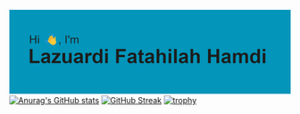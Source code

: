 [![MasterHead](https://raw.githubusercontent.com/lazuardifath/lazuardifath/main/header.png)](https://github.com/lazuardifath)
[![Anurag's GitHub stats](https://github-readme-stats.vercel.app/api?username=lazuardifath&show_icons=true&theme=radical&hide_border=true)](https://github.com/anuraghazra/github-readme-stats)
[![GitHub Streak](http://github-readme-streak-stats.herokuapp.com?user=lazuardifath&theme=radical&card_width=375)](https://git.io/streak-stats)
[![trophy](https://github-profile-trophy.vercel.app/?username=ryo-ma&theme=radical&column=-1)](https://github.com/ryo-ma/github-profile-trophy)
<!--
**lazuardifath/lazuardifath** is a ✨ _special_ ✨ repository because its `README.md` (this file) appears on your GitHub profile.

Here are some ideas to get you started:

- 🔭 I’m currently working on ...
- 🌱 I’m currently learning ...
- 👯 I’m looking to collaborate on ...
- 🤔 I’m looking for help with ...
- 💬 Ask me about ...
- 📫 How to reach me: ...
- 😄 Pronouns: ...
- ⚡ Fun fact: ...
-->
